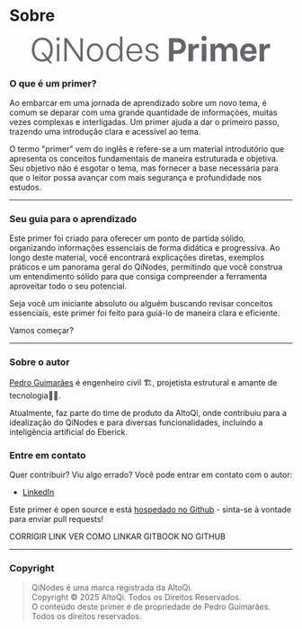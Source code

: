 # Sobre

<figure><img src=".gitbook/assets/image.png" alt=""><figcaption></figcaption></figure>

### O que é um primer?

Ao embarcar em uma jornada de aprendizado sobre um novo tema, é comum se deparar com uma grande quantidade de informações, muitas vezes complexas e interligadas. Um primer ajuda a dar o primeiro passo, trazendo uma introdução clara e acessível ao tema.

O termo "primer" vem do inglês e refere-se a um material introdutório que apresenta os conceitos fundamentais de maneira estruturada e objetiva. Seu objetivo não é esgotar o tema, mas fornecer a base necessária para que o leitor possa avançar com mais segurança e profundidade nos estudos.

***

### Seu guia para o aprendizado

Este primer foi criado para oferecer um ponto de partida sólido, organizando informações essenciais de forma didática e progressiva. Ao longo deste material, você encontrará explicações diretas, exemplos práticos e um panorama geral do QiNodes, permitindo que você construa um entendimento sólido para que consiga compreender a ferramenta aproveitar todo o seu potencial.

Seja você um iniciante absoluto ou alguém buscando revisar conceitos essenciais, este primer foi feito para guiá-lo de maneira clara e eficiente.&#x20;

Vamos começar?

***

### Sobre o autor

[Pedro Guimarães](https://www.linkedin.com/in/pedrohpguimaraes/) é engenheiro civil 🏗️, projetista estrutural e amante de tecnologia👨‍💻.&#x20;

Atualmente, faz parte do time de produto da AltoQi, onde contribuiu para a idealização do QiNodes e para diversas funcionalidades, incluindo a inteligência artificial do Eberick.

### Entre em contato

Quer contribuir? Viu algo errado? Você pode entrar em contato com o autor:

* [LinkedIn](https://www.linkedin.com/in/pedrohpguimaraes/)

Este primer é open source e está [hospedado no Github](https://dynamopythonprimer.gitbook.io/dynamo-python-primer/about-this-primer) - sinta-se à vontade para enviar pull requests!

CORRIGIR LINK VER COMO LINKAR GITBOOK NO GITHUB

***

### Copyright

> QiNodes é uma marca registrada da AltoQi.\
> Copyright © 2025 AltoQi. Todos os Direitos Reservados.\
> O conteúdo deste primer é de propriedade de Pedro Guimarães. Todos os direitos reservados.

